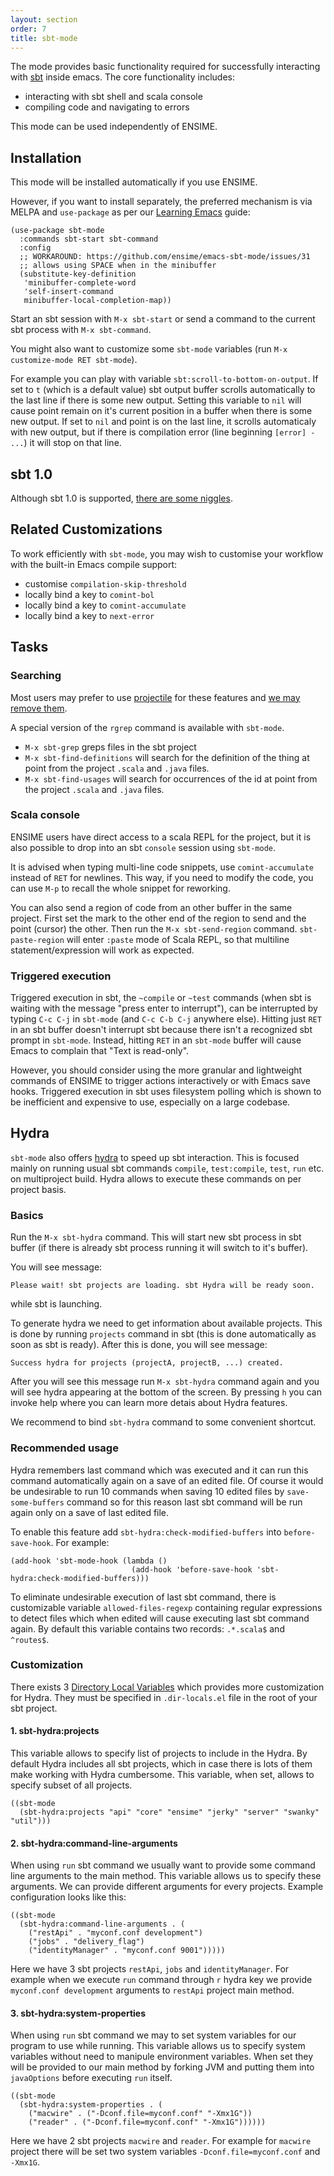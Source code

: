 ```yaml
---
layout: section
order: 7
title: sbt-mode
---
```


The mode provides basic functionality required for successfully interacting with [sbt](http://www.scala-sbt.org/) inside emacs. The core functionality includes:

- interacting with sbt shell and scala console
- compiling code and navigating to errors

This mode can be used independently of ENSIME.

## Installation

This mode will be installed automatically if you use ENSIME.

However, if you want to install separately, the preferred mechanism is via MELPA and `use-package` as per our [Learning Emacs](/editors/emacs/learning) guide:

```elisp
(use-package sbt-mode
  :commands sbt-start sbt-command
  :config
  ;; WORKAROUND: https://github.com/ensime/emacs-sbt-mode/issues/31
  ;; allows using SPACE when in the minibuffer
  (substitute-key-definition
   'minibuffer-complete-word
   'self-insert-command
   minibuffer-local-completion-map))
```

Start an sbt session with `M-x sbt-start` or send a command to the current sbt process with `M-x sbt-command`.

You might also want to customize some `sbt-mode` variables (run `M-x customize-mode RET sbt-mode`).

For example you can play with variable `sbt:scroll-to-bottom-on-output`. If set to `t` (which is a default value) sbt output buffer scrolls automatically to the last line if there is some new output. Setting this variable to `nil` will cause point remain on it's current position in a buffer when there is some new output. If set to `nil` and point is on the last line, it scrolls automaticaly with new output, but if there is compilation error (line beginning `[error] - ...`) it will stop on that line.

## sbt 1.0

Although sbt 1.0 is supported, [there are some niggles](https://github.com/ensime/emacs-sbt-mode/issues/125).

## Related Customizations

To work efficiently with `sbt-mode`, you may wish to customise your workflow with the built-in Emacs compile support:

- customise `compilation-skip-threshold`
- locally bind a key to `comint-bol`
- locally bind a key to `comint-accumulate`
- locally bind a key to `next-error`

## Tasks

### Searching

Most users may prefer to use [projectile](https://github.com/bbatsov/projectile) for these features and [we may remove them](https://github.com/ensime/emacs-sbt-mode/issues/53).

A special version of the `rgrep` command is available with `sbt-mode`.

- `M-x sbt-grep` greps files in the sbt project
- `M-x sbt-find-definitions` will search for the definition of the thing at point from the project `.scala` and `.java` files.
- `M-x sbt-find-usages` will search for occurrences of the id at point from the project `.scala` and `.java` files.

### Scala console

ENSIME users have direct access to a scala REPL for the project, but it is also possible to drop into an sbt `console` session using `sbt-mode`.

It is advised when typing multi-line code snippets, use `comint-accumulate` instead of `RET` for newlines. This way, if you need to modify the code, you can use `M-p` to recall the whole snippet for reworking.

You can also send a region of code from an other buffer in the same project. First set the mark to the other end of the region to send and the point (cursor) the other. Then run the `M-x sbt-send-region` command. `sbt-paste-region` will enter `:paste` mode of Scala REPL, so that multiline statement/expression will work as expected.

### Triggered execution

Triggered execution in sbt, the `~compile` or `~test` commands (when sbt is waiting with the message "press enter to interrupt"), can be interrupted by typing `C-c C-j` in `sbt-mode` (and `C-c C-b C-j` anywhere else).  Hitting just `RET` in an sbt buffer doesn't interrupt sbt because there isn't a recognized sbt prompt in `sbt-mode`.  Instead, hitting `RET` in an `sbt-mode` buffer will cause Emacs to complain that "Text is read-only".

However, you should consider using the more granular and lightweight commands of ENSIME to trigger actions interactively or with Emacs save hooks.  Triggered execution in sbt uses filesystem polling which is shown to be inefficient and expensive to use, especially on a large codebase. 

## Hydra

`sbt-mode` also offers [hydra](https://github.com/abo-abo/hydra) to speed up sbt interaction. This is focused mainly on running usual sbt commands `compile`, `test:compile`, `test`, `run` etc. on multiproject build. Hydra allows to execute these commands on per project basis.

### Basics

Run the `M-x sbt-hydra` command. This will start new sbt process in sbt buffer (if there is already sbt process running it will switch to it's buffer).

You will see message:
```
Please wait! sbt projects are loading. sbt Hydra will be ready soon.
```
while sbt is launching.

To generate hydra we need to get information about available projects. This is done by running `projects` command in sbt (this is done automatically as soon as sbt is ready). After this is done, you will see message:
```
Success hydra for projects (projectA, projectB, ...) created.
```

After you will see this message run `M-x sbt-hydra` command again and you will see hydra appearing at the bottom of the screen. By pressing `h` you can invoke help where you can learn more detais about Hydra features.

We recommend to bind `sbt-hydra` command to some convenient shortcut.

### Recommended usage

Hydra remembers last command which was executed and it can run this command automatically again on a save of an edited file. Of course it would be undesirable to run 10 commands when saving 10 edited files by `save-some-buffers` command so for this reason last sbt command will be run again only on a save of last edited file.

To enable this feature add `sbt-hydra:check-modified-buffers` into `before-save-hook`. For example:

```elisp
(add-hook 'sbt-mode-hook (lambda ()
                           (add-hook 'before-save-hook 'sbt-hydra:check-modified-buffers)))
```

To eliminate undesirable execution of last sbt command, there is customizable variable `allowed-files-regexp` containing regular expressions to detect files which when edited will cause executing last sbt command again. By default this variable contains two records: `.*.scala$` and `^routes$`.


### Customization

There exists 3 [Directory Local Variables](https://www.gnu.org/software/emacs/manual/html_node/emacs/Directory-Variables.html) which provides more customization for Hydra. They must be specified in `.dir-locals.el` file in the root of your sbt project.

#### 1. sbt-hydra:projects

This variable allows to specify list of projects to include in the Hydra. By default Hydra includes all sbt projects, which in case there is lots of them make working with Hydra cumbersome. This variable, when set, allows to specify subset of all projects.

```elisp
((sbt-mode
  (sbt-hydra:projects "api" "core" "ensime" "jerky" "server" "swanky" "util")))
```

#### 2. sbt-hydra:command-line-arguments

When using `run` sbt command we usually want to provide some command line arguments to the main method. This variable allows us to specify these arguments. We can provide different arguments for every projects. Example configuration looks like this:

```elisp
((sbt-mode
  (sbt-hydra:command-line-arguments . (
    ("restApi" . "myconf.conf development")
    ("jobs" . "delivery_flag")
    ("identityManager" . "myconf.conf 9001")))))
```

Here we have 3 sbt projects `restApi`, `jobs` and `identityManager`. For example when we execute `run` command through `r` hydra key we provide `myconf.conf development` arguments to `restApi` project main method.

#### 3. sbt-hydra:system-properties

When using `run` sbt command we may to set system variables for our program to use while running. This variable allows us to specify system variables without need to manipule environment variables. When set they will be provided to our main method by forking JVM and putting them into `javaOptions` before executing `run` itself.

```elisp
((sbt-mode
  (sbt-hydra:system-properties . (
    ("macwire" . ("-Dconf.file=myconf.conf" "-Xmx1G"))
    ("reader" . ("-Dconf.file=myconf.conf" "-Xmx1G"))))))
```

Here we have 2 sbt projects `macwire` and `reader`. For example for `macwire` project there will be set two system variables `-Dconf.file=myconf.conf` and `-Xmx1G`.
